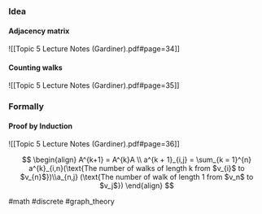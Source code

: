 ### Idea
#### Adjacency matrix
![[Topic 5 Lecture Notes (Gardiner).pdf#page=34]]

#### Counting walks
![[Topic 5 Lecture Notes (Gardiner).pdf#page=35]]
### Formally
#### Proof by Induction
![[Topic 5 Lecture Notes (Gardiner).pdf#page=36]]

$$
\begin{align}
A^{k+1} = A^{k}A \\
a^{k + 1}_{i,j} = \sum_{k = 1}^{n} a^{k}_{i,n}(\text{The number of walks of length k from $v_{i}$ to $v_{n}$})\\a_{n,j} (\text{The number of walk of length 1 from $v_n$ to $v_j$})
\end{align}
$$



#math #discrete #graph_theory 

